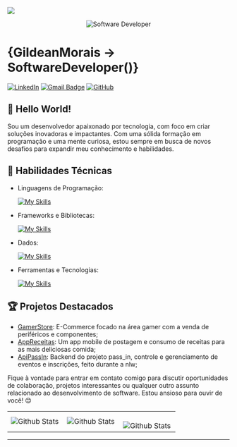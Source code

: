 ![](https://komarev.com/ghpvc/?gildeam=iuricode&color=006bed)
<div align="center">
  <img src="https://media.licdn.com/dms/image/v2/D4D16AQFIRjS2yW7NMA/profile-displaybackgroundimage-shrink_350_1400/B4DZcwxpzrH4AY-/0/1748870014019?e=1761782400&v=beta&t=tPUXGYp8SXBqrAcTap47tCCNpvU3K_jLXQpiAk1xeWw" alt="Software Developer">
</div>

# {GildeanMorais -> SoftwareDeveloper()}

[![LinkedIn](https://img.shields.io/badge/LinkedIn-[gildeanM]-blue?logo=linkedin)](https://www.linkedin.com/in/gildeanm)
[![Gmail Badge](https://img.shields.io/badge/-gildean.m015@gmail.com-006bed?style=flat-square&logo=Gmail&logoColor=white&link=mailto:gildeanm)](mailto:gildean.m015@gmail.com)
[![GitHub](https://img.shields.io/github/followers/gildeanm?label=follow&style=social)](https://github.com/gildeanm)

## 👋 Hello World!

Sou um desenvolvedor apaixonado por tecnologia, com foco em criar soluções inovadoras e impactantes. Com uma sólida formação em programação e uma mente curiosa, estou sempre em busca de novos desafios para expandir meu conhecimento e habilidades.

## 🚀 Habilidades Técnicas

- Linguagens de Programação: 

    [![My Skills](https://skillicons.dev/icons?i=java,typescript,javascript,php)](https://skillicons.dev)
- Frameworks e Bibliotecas:
  
    [![My Skills](https://skillicons.dev/icons?i=spring,react,angular,nextjs,tailwind,express,nodejs,laravel,bootstrap)](https://skillicons.dev)
- Dados: 

    [![My Skills](https://skillicons.dev/icons?i=mysql,postgres,mongo,prisma)](https://skillicons.dev)
- Ferramentas e Tecnologias: 

    [![My Skills](https://skillicons.dev/icons?i=git,github,vscode,aws,docker,linux,postman,vercel,maven,npm,pnpm,yarn)](https://skillicons.dev)

## 🏆 Projetos Destacados

- [GamerStore](https://github.com/gildeanM/gamer_store): E-Commerce focado na área gamer com a venda de periféricos e componentes;
- [AppReceitas](https://github.com/gildeanM/app-mobile-receitas): Um app mobile de postagem e consumo de receitas para as mais deliciosas comida;
- [ApiPassIn](https://github.com/gildeanM/projeto_nlw_pass_in): Backend do projeto pass_in, controle e gerenciamento de eventos e inscrições, feito durante a nlw;


Fique à vontade para entrar em contato comigo para discutir oportunidades de colaboração, projetos interessantes ou qualquer outro assunto relacionado ao desenvolvimento de software. Estou ansioso para ouvir de você! 😊

<table>
  <tr>
    <td>
      <img
        align="left"
        src="https://github-readme-stats.vercel.app/api?username=gildeanm&theme=dark&hide_border=false&include_all_commits=true"
        alt="Github Stats"
      />
    </td>
    <td>
      <img
        align="left"
        src="https://github-readme-stats.vercel.app/api/top-langs/?username=gildeanm&theme=dark&hide_border=false&include_all_commits=true&count_private=true&layout=compact"
        alt="Github Stats"
      />
    </td>
    <td>
      <br />
      <img
        align="left"
        src="https://github-readme-streak-stats.herokuapp.com/?user=gildeam&theme=dark&hide_border=false"
        alt="Github Stats"
      />
    </td>
  </tr>
</table>

--- 
